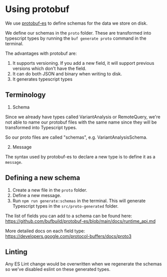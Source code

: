 # Using protobuf

We use [protobuf-es][1] to define schemas for the data we store on disk. 

We define our schemas in the `proto` folder. These are transformed into 
typescript types by running the `buf generate proto` command in the terminal.

The advantages with protobuf are:
1. It supports versioning. If you add a new field, it will support previous versions which don't have the field. 
2. It can do both JSON and binary when writing to disk.
3. It generates typescript types

## Terminology

1. Schema

Since we already have types called VariantAnalysis or RemoteQuery, we're not able to name our protobuf
files with the same name since they will be transformed into Typescript types. 

So our proto files are called "schemas", e.g. VariantAnalysisSchema. 

2. Message

The syntax used by protobuf-es to declare a new type is to define it as a `message`. 

## Defining a new schema

1. Create a new file in the `proto` folder.
2. Define a new message.
3. Run `npm run generate:schemas` in the terminal. This will generate Typescript types in the `src/proto-generated` 
folder.

The list of fields you can add to a schema can be found here:
https://github.com/bufbuild/protobuf-es/blob/main/docs/runtime_api.md

More detailed docs on each field type:
https://developers.google.com/protocol-buffers/docs/proto3

## Linting

Any ES Lint change would be overwritten when we regenerate the schemas so we've disabled eslint on these generated types.

[1]: https://buf.build/blog/protobuf-es-the-protocol-buffers-typescript-javascript-runtime-we-all-deserve

